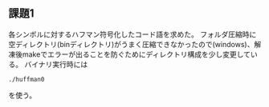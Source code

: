 ## 課題1
各シンボルに対するハフマン符号化したコード語を求めた。
フォルダ圧縮時に空ディレクトリ(binディレクトリ)がうまく圧縮できなかったので(windows)、解凍後makeでエラーが出ることを防ぐためにディレクトリ構成を少し変更している。
バイナリ実行時には
```
./huffman0
```
を使う。
